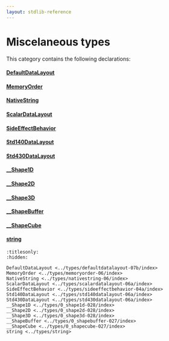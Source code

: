 ```yaml
---
layout: stdlib-reference
---
```

# Miscelaneous types

This category contains the following declarations:

#### [DefaultDataLayout](defaultdatalayout-07b/index.md)

#### [MemoryOrder](memoryorder-06/index.md)

#### [NativeString](nativestring-06/index.md)

#### [ScalarDataLayout](scalardatalayout-06a/index.md)

#### [SideEffectBehavior](sideeffectbehavior-04a/index.md)

#### [Std140DataLayout](std140datalayout-06a/index.md)

#### [Std430DataLayout](std430datalayout-06a/index.md)

#### [\_\_Shape1D](0_shape1d-028/index.md)

#### [\_\_Shape2D](0_shape2d-028/index.md)

#### [\_\_Shape3D](0_shape3d-028/index.md)

#### [\_\_ShapeBuffer](0_shapebuffer-027/index.md)

#### [\_\_ShapeCube](0_shapecube-027/index.md)

#### [string](string.md)


```{toctree}
:titlesonly:
:hidden:

DefaultDataLayout <../types/defaultdatalayout-07b/index>
MemoryOrder <../types/memoryorder-06/index>
NativeString <../types/nativestring-06/index>
ScalarDataLayout <../types/scalardatalayout-06a/index>
SideEffectBehavior <../types/sideeffectbehavior-04a/index>
Std140DataLayout <../types/std140datalayout-06a/index>
Std430DataLayout <../types/std430datalayout-06a/index>
__Shape1D <../types/0_shape1d-028/index>
__Shape2D <../types/0_shape2d-028/index>
__Shape3D <../types/0_shape3d-028/index>
__ShapeBuffer <../types/0_shapebuffer-027/index>
__ShapeCube <../types/0_shapecube-027/index>
string <../types/string>
```

<script>
// Fix .md links to .html when on ReadTheDocs
if (window.location.hostname.includes('readthedocs') || 
    window.location.hostname.includes('rtfd.io')) {
  document.addEventListener('DOMContentLoaded', function() {
    const links = document.querySelectorAll('a');
    links.forEach(link => {
      const href = link.getAttribute('href');
      if (href && href.includes('.md')) {
        // This regex will handle .md links with or without fragment identifiers or query parameters
        link.href = link.href.replace(/(.+)\.md(#[^?]*)?(\?.*)?$/, '$1.html$2$3');
      }
    });
  });
}
</script>
